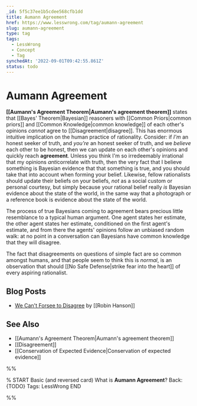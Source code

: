 ```yaml
---
_id: 5f5c37ee1b5cdee568cfb1dd
title: Aumann Agreement
href: https://www.lesswrong.com/tag/aumann-agreement
slug: aumann-agreement
type: tag
tags:
  - LessWrong
  - Concept
  - Tag
synchedAt: '2022-09-01T09:42:55.861Z'
status: todo
---
```


# Aumann Agreement

**[[Aumann's Agreement Theorem|Aumann's agreement theorem]]** states that [[Bayes' Theorem|Bayesian]] reasoners with [[Common Priors|common priors]] and [[Common Knowledge|common knowledge]] of each other's opinions *cannot* agree to [[Disagreement|disagree]]. This has enormous intuitive implication on the human practice of rationality. Consider: if *I'm* an honest seeker of truth, and *you're* an honest seeker of truth, and we *believe* each other to be honest, then we can update on each other's opinions and quickly reach **agreement**. Unless you think I'm so irredeemably irrational that my opinions *anti*correlate with truth, then the very fact that I believe something is Bayesian evidence that that something is true, and you should take that into account when forming your belief. Likewise, fellow rationalists should update their beliefs on your beliefs, *not* as a social custom or personal courtesy, but simply because your rational belief really *is* Bayesian evidence about the state of the world, in the same way that a photograph or a reference book is evidence about the state of the world.

The process of true Bayesians coming to agreement bears precious little resemblance to a typical human argument. One agent states her estimate, the other agent states her estimate, conditioned on the first agent's estimate, and from there the agents' opinions follow an unbiased random walk: at no point in a conversation can Bayesians have common knowledge that they will disagree.

The fact that disagreements on questions of simple fact are so common amongst humans, and that people seem to think this is *normal*, is an observation that should [[No Safe Defense|strike fear into the heart]] of every aspiring rationalist.

## Blog Posts

- [We Can't Forsee to Disagree](http://www.overcomingbias.com/2007/01/we_cant_foresee.html) by [[Robin Hanson]]

## See Also

- [[Aumann's Agreement Theorem|Aumann's agreement theorem]]
- [[Disagreement]]
- [[Conservation of Expected Evidence|Conservation of expected evidence]]


%%

% START
Basic (and reversed card)
What is **Aumann Agreement**?
Back: {TODO}
Tags: LessWrong
END
<!--ID: 1663156974311-->


%%
	
